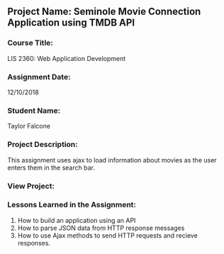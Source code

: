 ## Project Name:  Seminole Movie Connection Application using TMDB API

### Course Title:
LIS 2360:  Web Application Development

### Assignment Date:  
12/10/2018

### Student Name:  
Taylor Falcone

### Project Description:
This assignment uses ajax to load information about movies as the user enters them in the search bar.

### View Project:


### Lessons Learned in the Assignment:
1. How to build an application using an API
2. How to parse JSON data from HTTP response messages
3. How to use Ajax methods to send HTTP requests and recieve responses.